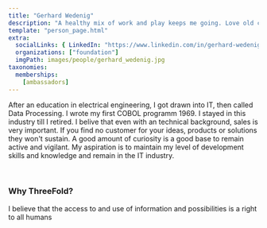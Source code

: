 ```yaml
---
title: "Gerhard Wedenig"
description: "A healthy mix of work and play keeps me going. Love old cars and chocolate."
template: "person_page.html"
extra:
  socialLinks: { LinkedIn: "https://www.linkedin.com/in/gerhard-wedenig-857b3a2/"}
  organizations: ["foundation"]
  imgPath: images/people/gerhard_wedenig.jpg
taxonomies:
  memberships:
    [ambassadors]
---
```


After an education in electrical engineering, I got drawn into IT, then called Data Processing. I wrote my first COBOL programm 1969. I stayed in this industry till I retired. I belive that even with an technical background, sales is very important. If you find no customer for your ideas, products or solutions they won't sustain. A good  amount of curiosity is a good base to remain active and vigilant. My aspiration is to maintain my level of development skills and knowledge and remain in the IT industry.

<br>

### Why ThreeFold?

I believe that the access to and use of information and possibilities is a right to all humans